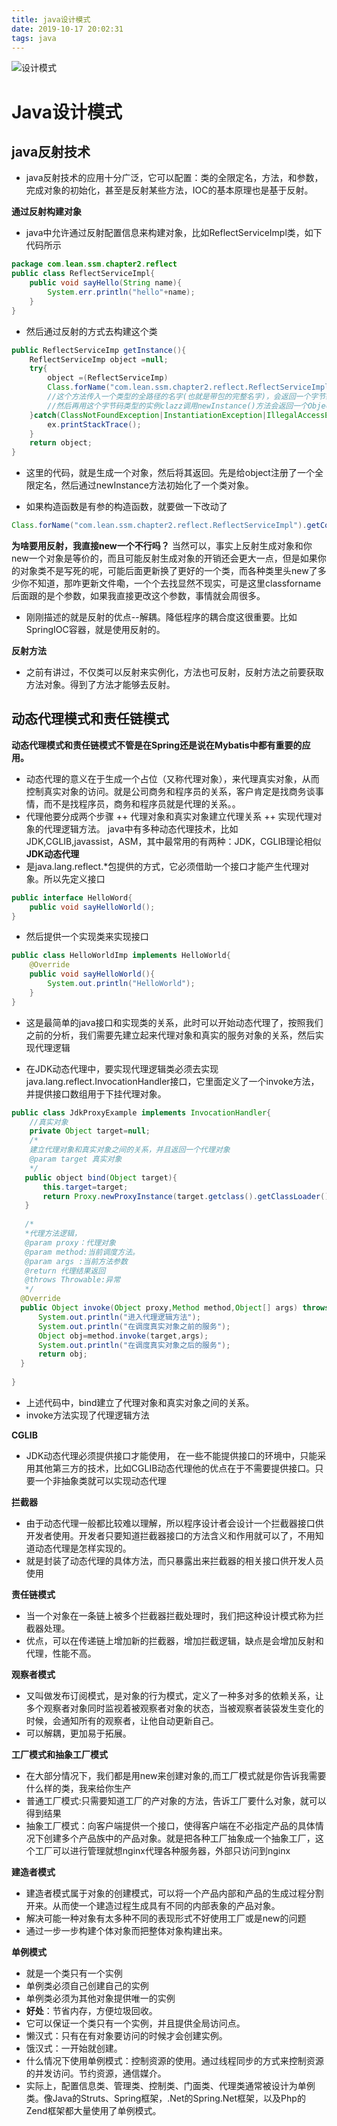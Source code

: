 ```yaml
---
title: java设计模式
date: 2019-10-17 20:02:31
tags: java
---
```

![设计模式](meat.jpg)
<!--more-->
# Java设计模式
## java反射技术
+ java反射技术的应用十分广泛，它可以配置：类的全限定名，方法，和参数，完成对象的初始化，甚至是反射某些方法，IOC的基本原理也是基于反射。

**通过反射构建对象**
+ java中允许通过反射配置信息来构建对象，比如ReflectServiceImpl类，如下代码所示
```java
package com.lean.ssm.chapter2.reflect
public class ReflectServiceImpl{
	public void sayHello(String name){
		System.err.println("hello"+name);
	}
}
```
+ 然后通过反射的方式去构建这个类
```java
public ReflectServiceImp getInstance(){
	ReflectServiceImp object =null;
	try{
		object =(ReflectServiceImp)
		Class.forName("com.lean.ssm.chapter2.reflect.ReflectServiceImpl").newInstance;
		//这个方法传入一个类型的全路径的名字(也就是带包的完整名字)，会返回一个字节码类型(也就是Class类型)的实例
		//然后再用这个字节码类型的实例clazz调用newInstance()方法会返回一个Object类型的对象
	}catch(ClassNotFoundException|InstantiationException|IllegalAccessException ex){
		ex.printStackTrace();
	}
	return object;
}
```
+ 这里的代码，就是生成一个对象，然后将其返回。先是给object注册了一个全限定名，然后通过newInstance方法初始化了一个类对象。

+ 如果构造函数是有参的构造函数，就要做一下改动了
```java
Class.forName("com.lean.ssm.chapter2.reflect.ReflectServiceImpl").getConstructor(String.class).newInstance;
```
**为啥要用反射，我直接new一个不行吗？**
当然可以，事实上反射生成对象和你new一个对象是等价的，而且可能反射生成对象的开销还会更大一点，但是如果你的对象类不是写死的呢，可能后面更新换了更好的一个类，而各种类里头new了多少你不知道，那咋更新文件嘞，一个个去找显然不现实，可是这里classforname后面跟的是个参数，如果我直接更改这个参数，事情就会周很多。

+ 刚刚描述的就是反射的优点--解耦。降低程序的耦合度这很重要。比如SpringIOC容器，就是使用反射的。

**反射方法** 
+ 之前有讲过，不仅类可以反射来实例化，方法也可反射，反射方法之前要获取方法对象。得到了方法才能够去反射。

## 动态代理模式和责任链模式
**动态代理模式和责任链模式不管是在Spring还是说在Mybatis中都有重要的应用。**
+ 动态代理的意义在于生成一个占位（又称代理对象），来代理真实对象，从而控制真实对象的访问。就是公司商务和程序员的关系，客户肯定是找商务谈事情，而不是找程序员，商务和程序员就是代理的关系。。
+ 代理他要分成两个步骤
++ 代理对象和真实对象建立代理关系
++ 实现代理对象的代理逻辑方法。
java中有多种动态代理技术，比如JDK,CGLIB,javassist，ASM，其中最常用的有两种：JDK，CGLIB理论相似
**JDK动态代理**
+ 是java.lang.reflect.*包提供的方式，它必须借助一个接口才能产生代理对象。所以先定义接口
```java
public interface HelloWord{
	public void sayHelloWorld();
}
```
+ 然后提供一个实现类来实现接口
```java
public class HelloWorldImp implements HelloWorld{
	@Override
	public void sayHelloWorld(){
		System.out.println("HelloWorld");
	}
}
```
+ 这是最简单的java接口和实现类的关系，此时可以开始动态代理了，按照我们之前的分析，我们需要先建立起来代理对象和真实的服务对象的关系，然后实现代理逻辑

+ 在JDK动态代理中，要实现代理逻辑类必须去实现java.lang.reflect.InvocationHandler接口，它里面定义了一个invoke方法，并提供接口数组用于下挂代理对象。
```java
public class JdkProxyExample implements InvocationHandler{
	//真实对象
	private Object target=null;
	/*
	建立代理对象和真实对象之间的关系，并且返回一个代理对象
	@param target 真实对象
	*/
   public object bind(Object target){
	   this.target=target;
	   return Proxy.newProxyInstance(target.getclass().getClassLoader(),targre.getClass().getInterfaces,this);
   }
   
   /*
   *代理方法逻辑，
   @param proxy：代理对象
   @param method:当前调度方法。
   @param args :当前方法参数
   @return 代理结果返回
   @throws Throwable:异常
   */
  @Override
  public Object invoke(Object proxy,Method method,Object[] args) throws Throwable{
	  System.out.println("进入代理逻辑方法");
	  System.out.println("在调度真实对象之前的服务");
	  Object obj=method.invoke(target,args);
	  System.out.println("在调度真实对象之后的服务");
	  return obj;
  }
	
}
```
+ 上述代码中，bind建立了代理对象和真实对象之间的关系。
+ invoke方法实现了代理逻辑方法

**CGLIB**
+ JDK动态代理必须提供接口才能使用， 在一些不能提供接口的环境中，只能采用其他第三方的技术，比如CGLIB动态代理他的优点在于不需要提供接口。只要一个非抽象类就可以实现动态代理

**拦截器**
+ 由于动态代理一般都比较难以理解，所以程序设计者会设计一个拦截器接口供开发者使用。开发者只要知道拦截器接口的方法含义和作用就可以了，不用知道动态代理是怎样实现的。
+ 就是封装了动态代理的具体方法，而只暴露出来拦截器的相关接口供开发人员使用

**责任链模式**
+ 当一个对象在一条链上被多个拦截器拦截处理时，我们把这种设计模式称为拦截器处理。
+ 优点，可以在传递链上增加新的拦截器，增加拦截逻辑，缺点是会增加反射和代理，性能不高。

**观察者模式**
+ 又叫做发布订阅模式，是对象的行为模式，定义了一种多对多的依赖关系，让多个观察者对象同时监视着被观察者对象的状态，当被观察者装袋发生变化的时候，会通知所有的观察者，让他自动更新自己。
+ 可以解耦，更加易于拓展。

**工厂模式和抽象工厂模式**
+ 在大部分情况下，我们都是用new来创建对象的,而工厂模式就是你告诉我需要什么样的类，我来给你生产
+ 普通工厂模式:只需要知道工厂的产对象的方法，告诉工厂要什么对象，就可以得到结果
+ 抽象工厂模式：向客户端提供一个接口，使得客户端在不必指定产品的具体情况下创建多个产品族中的产品对象。就是把各种工厂抽象成一个抽象工厂，这个工厂可以进行管理就想nginx代理各种服务器，外部只访问到nginx

**建造者模式**
+ 建造者模式属于对象的创建模式，可以将一个产品内部和产品的生成过程分割开来。从而使一个建造过程生成具有不同的内部表象的产品对象。
+ 解决可能一种对象有太多种不同的表现形式不好使用工厂或是new的问题
+ 通过一步一步构建个体对象而把整体对象构建出来。


**单例模式**
+ 就是一个类只有一个实例
+ 单例类必须自己创建自己的实例
+ 单例类必须为其他对象提供唯一的实例
+ **好处**：节省内存，方便垃圾回收。
+ 它可以保证一个类只有一个实例，并且提供全局访问点。
+ 懒汉式：只有在有对象要访问的时候才会创建实例。
+ 饿汉式：一开始就创建。
+ 什么情况下使用单例模式：控制资源的使用。通过线程同步的方式来控制资源的并发访问。节约资源，通信媒介。
+ 实际上，配置信息类、管理类、控制类、门面类、代理类通常被设计为单例类。像Java的Struts、Spring框架，.Net的Spring.Net框架，以及Php的Zend框架都大量使用了单例模式。
